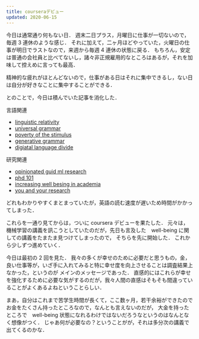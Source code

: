 ```yaml
---
title: courseraデビュー
updated: 2020-06-15
---
```


今日は通常通り何もない日．
週末二日プラス，月曜日に仕事が一切ないので，毎週 3 連休のような感じ．
それに加えて，二ヶ月ほどやっていた，火曜日の仕事が明日でラストなので，来週から毎週 4 連休の状態に戻る．
もちろん，安定は普通の会社員と比べてないし，諸々非正規雇用的なところはあるが，それを加味して控えめに言っても最高．

精神的な疲れがほとんどないので，仕事がある日はそれに集中できるし，ない日は自分が好きなことに集中することができる．

とのことで，今日は積んでいた記事を消化した．

言語関連

- [linguistic relativity](https://en.wikipedia.org/wiki/Linguistic_relativity#Universalist_period)
- [universal grammar](https://en.wikipedia.org/wiki/Universal_grammar)
- [poverty of the stimulus](https://en.wikipedia.org/wiki/Poverty_of_the_stimulus)
- [generative grammar](https://en.wikipedia.org/wiki/Generative_grammar)
- [digiatal language divide](http://labs.theguardian.com/digital-language-divide/)

研究関連

- [opinionated guid ml research](http://joschu.net/blog/opinionated-guide-ml-research.html)
- [phd 101](https://www.cs.cmu.edu/~vcirik/blog/2019/phd-101/)
- [increasing well besing in academia](https://medium.com/@isabelle.augenstein/increasing-well-being-in-academia-97f3ebc1599f)
- [you and your research](https://www.cs.virginia.edu/~robins/YouAndYourResearch.html)

どれもわかりやすくまとまっていたが，英語の読む速度が遅いため時間がかかってしまった．

これらを一通り見てからは，ついに coursera デビューを果たした．
元々は，機械学習の講義を訊こうとしていたのだが，先日も言及した　well-being に関しての講義をたまたま見つけてしまったので，
そちらを先に開始した．
これから少しずつ進めていく．

今日は最初の 2 回を見た．
我々の多くが幸せのために必要だと思うもの，金，良い仕事等が，いざ手に入れてみると特に幸せ度を向上させることは調査結果上なかった，というのが
メインのメッセージであった．
直感的にはこれらが幸せを強化するために必要な気がするのだが，我々人間の直感はそもそも間違っていることがよくあるよねということらしい．

まあ，自分はこれまで苦学生時間が長くて，ここ数ヶ月，若干余裕ができたのでお金をたくさん持ったところなので，なんとも言えないのだが，
大金を持ったところで　well-being 状態になれるわけではないだろうなというのはなんとなく想像がつく．
じゃあ何が必要なの？ということがが，それは多分次の講義で出てくるのかな．
